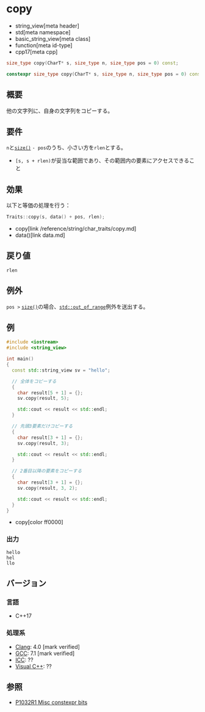 # copy
* string_view[meta header]
* std[meta namespace]
* basic_string_view[meta class]
* function[meta id-type]
* cpp17[meta cpp]

```cpp
size_type copy(CharT* s, size_type n, size_type pos = 0) const;           // C++17

constexpr size_type copy(CharT* s, size_type n, size_type pos = 0) const; // C++20
```

## 概要
他の文字列に、自身の文字列をコピーする。


## 要件
`n`と[`size()`](size.md) `- pos`のうち、小さい方を`rlen`とする。

- `[s, s + rlen)`が妥当な範囲であり、その範囲内の要素にアクセスできること


## 効果
以下と等価の処理を行う：

```cpp
Traits::copy(s, data() + pos, rlen);
```
* copy[link /reference/string/char_traits/copy.md]
* data()[link data.md]


## 戻り値
`rlen`


## 例外
`pos >` [`size()`](size.md)の場合、[`std::out_of_range`](/reference/stdexcept.md)例外を送出する。


## 例
```cpp example
#include <iostream>
#include <string_view>

int main()
{
  const std::string_view sv = "hello";

  // 全体をコピーする
  {
    char result[5 + 1] = {};
    sv.copy(result, 5);

    std::cout << result << std::endl;
  }

  // 先頭3要素だけコピーする
  {
    char result[3 + 1] = {};
    sv.copy(result, 3);

    std::cout << result << std::endl;
  }

  // 2番目以降の要素をコピーする
  {
    char result[3 + 1] = {};
    sv.copy(result, 3, 2);

    std::cout << result << std::endl;
  }
}
```
* copy[color ff0000]

### 出力
```
hello
hel
llo
```


## バージョン
### 言語
- C++17

### 処理系
- [Clang](/implementation.md#clang): 4.0 [mark verified]
- [GCC](/implementation.md#gcc): 7.1 [mark verified]
- [ICC](/implementation.md#icc): ??
- [Visual C++](/implementation.md#visual_cpp): ??


## 参照

- [P1032R1 Misc constexpr bits](https://www.open-std.org/jtc1/sc22/wg21/docs/papers/2018/p1032r1.html)
